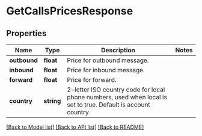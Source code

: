 # GetCallsPricesResponse

## Properties
Name | Type | Description | Notes
------------ | ------------- | ------------- | -------------
**outbound** | **float** | Price for outbound message. | 
**inbound** | **float** | Price for inbound message. | 
**forward** | **float** | Price for forward. | 
**country** | **string** | 2-letter ISO country code for local phone numbers, used when local is  set to true. Default is account country. | 

[[Back to Model list]](../README.md#documentation-for-models) [[Back to API list]](../README.md#documentation-for-api-endpoints) [[Back to README]](../README.md)


